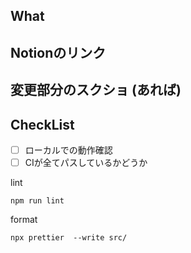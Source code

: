 ## What

## Notionのリンク

## 変更部分のスクショ (あれば)

## CheckList

- [ ] ローカルでの動作確認
- [ ] CIが全てパスしているかどうか

lint

```
npm run lint
```

format

```
npx prettier  --write src/
```
